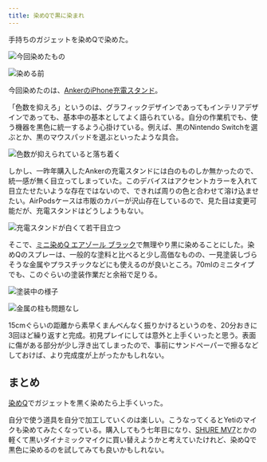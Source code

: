 ```yaml
---
title: 染めQで黒に染まれ
---
```

手持ちのガジェットを染めQで染めた。

![](https://lh5.googleusercontent.com/T-4oumQxp_3dt0BSMsp2fn_S1s2DGWAQWt2ZOP6S1VwNxsxJv_1KbWIki6Fh40p1b8J5Lt8QqSvO8jm7PCu2LQVJo0luTuzNCPSg0PSsLYUyXp0TnIWV0TbKsH-bQm8LhyxINsiA5W8i5eh3sw "今回染めたもの")

![](https://lh6.googleusercontent.com/xAOnDUyxw-zjnCT8h6gnbZCGV6XAY3x2_kIJCupIwu0Jl3NQXcqmViQ5r050p69vwoPFYRtaN3JXQIBYJwDleZSaZKraKCBLR05seMGWEKMwUQj5plw-aAVyuG1rMJ_JHRqGRTEqn9Qokob_NQ "染める前")

今回染めたのは、[AnkerのiPhone充電スタンド](https://r7kamura.com/articles/2021-09-06-anker-iphone-stand)。

「色数を抑えろ」というのは、グラフィックデザインであってもインテリアデザインであっても、基本中の基本としてよく語られている。自分の作業机でも、使う機器を黒色に統一するよう心掛けている。例えば、黒のNintendo Switchを選ぶとか、黒のマウスパッドを選ぶといったような具合。

![](https://lh4.googleusercontent.com/WjizbrWEQfYxTV9MXOYPrVxztePq1lZMVp_C4KLLeTIq0AOuU1YAJEESeq0z9gqGPEZ_HN61olydOBFj3dtlNN-zJxLMpAz_QsV2ot1Z2WklITk-5oziQaRcUeMpt0iWsGV26seQP5vYn_Bxjw "色数が抑えられていると落ち着く")

しかし、一昨年購入したAnkerの充電スタンドには白のものしか無かったので、統一感が無く目立ってしまっていた。このデバイスはアクセントカラーを入れて目立たせたいような存在ではないので、できれば周りの色と合わせて溶け込ませたい。AirPodsケースは市販のカバーが沢山存在しているので、見た目は変更可能だが、充電スタンドはどうしようもない。

![](https://lh4.googleusercontent.com/LLVIaimNWszOrBoWbXT7FOLrVLq9VeGMlOLY0qR_lr9gwxNmi2O1nWh8peP4NR3LmLD1nKkGeIbx_gcrS3Bdmv4M6Z_9bTBzi5zJTPab-m1XxGg-By8w9MbnSQ1ilZ62aN_lFkMnQXzaPx09Jg "充電スタンドが白くて若干目立つ")

そこで、[ミニ染めQ エアゾール ブラック](https://www.amazon.co.jp/dp/B003QMFUKO)で無理やり黒に染めることにした。染めQのスプレーは、一般的な塗料と比べると少し高価なものの、一見塗装しづらそうな金属やプラスチックなどにも使えるのが良いところ。70mlのミニタイプでも、このぐらいの塗装作業だと余裕で足りる。

![](https://lh5.googleusercontent.com/4X-xq920fBAlBYuA5Cf--rIr7WO5E4gkSjKwcmlal2E6DqXVa-gJTqpIh48sJL13lyQ7H4_XeVRROSmACxZpt80A7KSZaINnOW0EZMqMCCLiVi0nMxV-D-ehT0ZSR65OyOSendBBQchQufdoyA "塗装中の様子")

![](https://lh3.googleusercontent.com/zdAJBxRhABb060V-VZH9t8iscdOU4kpoPVM90-HGqN4xfAY8sOynER6UbDzOLk9HwgUw7itjusoZZI0PNZrpm86B444zWwmD_AoffgQmh6St_HCEx4ghPYQUVM_280XU3wtlbiYhGp-UdBMdwg "金属の柱も問題なし")

15cmぐらいの距離から素早くまんべんなく振りかけるというのを、20分おきに3回ほど繰り返すと完成。初見プレイにしては意外と上手くいったと思う。表面に傷がある部分が少し浮き出てしまったので、事前にサンドペーパーで擦るなどしておけば、より完成度が上がったかもしれない。

まとめ
---

[染めQ](https://www.amazon.co.jp/dp/B003QMFUKO)でガジェットを黒く染めたら上手くいった。

自分で使う道具を自分で加工していくのは楽しい。こうなってくるとYetiのマイクも染めてみたくなっている。購入してもう七年目になり、[SHURE MV7](https://www.amazon.co.jp/dp/B08KY7G1GV)とかの軽くて黒いダイナミックマイクに買い替えようかと考えていたけれど、染めQで黒色に染めるのを試してみても良いかもしれない。
